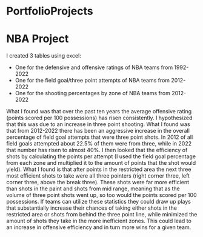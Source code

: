 # PortfolioProjects

# NBA Project
I created 3 tables using excel:
- One for the defensive and offensive ratings of NBA teams from 1992-2022
- One for the field goal/three point attempts of NBA teams from 2012-2022
- One for the shooting percentages by zone of NBA teams from 2012-2022

What I found was that over the past ten years the average offensive rating (points scored per 100 possessions) has risen consistently. 
I hypothesized that this was due to an increase in three point shooting. What I found was that from 2012-2022 there has been an aggressive 
increase in the overall percentage of field goal attempts that were three point shots. In 2012 of all field goals attempted about 22.5% of 
them were from three, while in 2022 that number has risen to almost 40%. I then looked that the efficiency of  shots by calculating the points 
per attempt (I used the field goal percentage from each zone and multiplied it to the amount of points that the shot would yield). What I found 
is that after points in the restricted area the next three most efficient shots to take were all three pointers (right corner three, left corner 
three, above the break three). These shots were far more efficient than shots in the paint and shots from mid range, meaning that as the volume 
of three point shots went up, so too would the points scored per 100 possessions. If teams can utilize these statistics they could draw up plays 
that substantially increase their chances of taking either shots in the restricted area or shots from behind the three point line, while minimized 
the amount of shots they take in the more inefficient zones. This could lead to an increase in offensive efficiency and in turn more wins for a given team.
